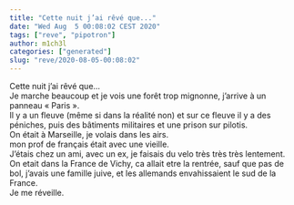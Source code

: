 ```yaml
---
title: "Cette nuit j’ai rêvé que..."
date: "Wed Aug  5 00:08:02 CEST 2020"
tags: ["reve", "pipotron"]
author: m1ch3l
categories: ["generated"]
slug: "reve/2020-08-05-00:08:02"
---
```


Cette nuit j’ai rêvé que...<br>
Je marche beaucoup et je vois une forêt trop mignonne, j’arrive à un panneau « Paris ».<br>
Il y a un fleuve (même si dans la réalité non) et sur ce fleuve il y a des péniches, puis des bâtiments militaires et une prison sur pilotis.<br>
On était à Marseille, je volais dans les airs.<br>
mon prof de français était avec une vieille.<br>
J’étais chez un ami, avec un ex, je faisais du velo très très très lentement.<br>
On etait dans la France de Vichy, ca allait etre la rentrée, sauf que pas de bol, j’avais une famille juive, et les allemands envahissaient le sud de la France.<br>
Je me réveille.<br>
